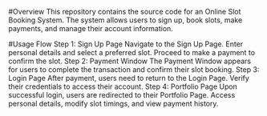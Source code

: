 #Overview
This repository contains the source code for an Online Slot Booking System. The system allows users to sign up, book slots, make payments, and manage their account information.

#Usage Flow
Step 1: Sign Up Page
Navigate to the Sign Up Page.
Enter personal details and select a preferred slot.
Proceed to make a payment to confirm the slot.
Step 2: Payment Window
The Payment Window appears for users to complete the transaction and confirm their slot booking.
Step 3: Login Page
After payment, users need to return to the Login Page.
Verify their credentials to access their account.
Step 4: Portfolio Page
Upon successful login, users are redirected to their Portfolio Page.
Access personal details, modify slot timings, and view payment history.
